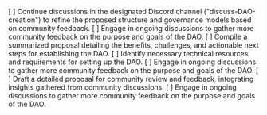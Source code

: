 [ ] Continue discussions in the designated Discord channel ("discuss-DAO-creation") to refine the proposed structure and governance models based on community feedback.
[ ] Engage in ongoing discussions to gather more community feedback on the purpose and goals of the DAO.
[ ] Compile a summarized proposal detailing the benefits, challenges, and actionable next steps for establishing the DAO.
[ ] Identify necessary technical resources and requirements for setting up the DAO.
[ ] Engage in ongoing discussions to gather more community feedback on the purpose and goals of the DAO.
[ ] Draft a detailed proposal for community review and feedback, integrating insights gathered from community discussions.
[ ] Engage in ongoing discussions to gather more community feedback on the purpose and goals of the DAO.